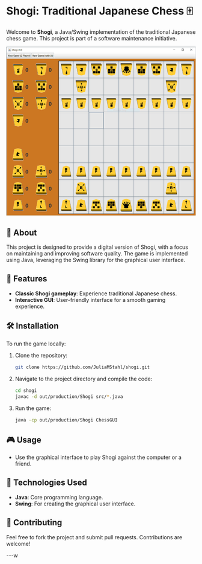 # Shogi: Traditional Japanese Chess 🀄

Welcome to **Shogi**, a Java/Swing implementation of the traditional Japanese chess game. This project is part of a software maintenance initiative.

![Shogi Game](shogi.gif)

## 📜 About
This project is designed to provide a digital version of Shogi, with a focus on maintaining and improving software quality. The game is implemented using Java, leveraging the Swing library for the graphical user interface.

## 🚀 Features
- **Classic Shogi gameplay**: Experience traditional Japanese chess.
- **Interactive GUI**: User-friendly interface for a smooth gaming experience.

## 🛠 Installation
To run the game locally:
1. Clone the repository:
    ```bash
    git clone https://github.com/JuliaMStahl/shogi.git
    ```
2. Navigate to the project directory and compile the code:
    ```bash
    cd shogi
    javac -d out/production/Shogi src/*.java
    ```
3. Run the game:
    ```bash
    java -cp out/production/Shogi ChessGUI
    ```

## 🎮 Usage
- Use the graphical interface to play Shogi against the computer or a friend.

## 🧰 Technologies Used
- **Java**: Core programming language.
- **Swing**: For creating the graphical user interface.

## 🌟 Contributing
Feel free to fork the project and submit pull requests. Contributions are welcome!

---w
